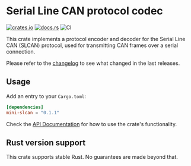 # Serial Line CAN protocol codec

[![crates.io](https://img.shields.io/crates/v/mini-slcan.svg)](https://crates.io/crates/mini-slcan)
[![docs.rs](https://docs.rs/mini-slcan/badge.svg)](https://docs.rs/mini-slcan/)
![CI](https://github.com/jonas-schievink/mini-slcan/workflows/CI/badge.svg)

This crate implements a protocol encoder and decoder for the Serial Line CAN
(SLCAN) protocol, used for transmitting CAN frames over a serial connection.

Please refer to the [changelog](CHANGELOG.md) to see what changed in the last
releases.

## Usage

Add an entry to your `Cargo.toml`:

```toml
[dependencies]
mini-slcan = "0.1.1"
```

Check the [API Documentation](https://docs.rs/mini-slcan/) for how to use the
crate's functionality.

## Rust version support

This crate supports stable Rust. No guarantees are made beyond that.
